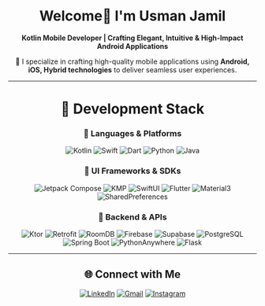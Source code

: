 <div align="center">

# Welcome👋 I'm Usman Jamil

**Kotlin Mobile Developer | Crafting Elegant, Intuitive & High-Impact Android Applications**

🔧 I specialize in crafting high-quality mobile applications using **Android, iOS, Hybrid technologies** to deliver seamless user experiences.

---



# 🚀 Development Stack

### 🧠 Languages & Platforms  
![Kotlin](https://img.shields.io/badge/Kotlin-7F52FF?style=for-the-badge&logo=kotlin&logoColor=white)
![Swift](https://img.shields.io/badge/Swift-FA7343?style=for-the-badge&logo=swift&logoColor=white)
![Dart](https://img.shields.io/badge/Dart-0175C2?style=for-the-badge&logo=dart&logoColor=white)
![Python](https://img.shields.io/badge/Python-3776AB?style=for-the-badge&logo=python&logoColor=white)
![Java](https://img.shields.io/badge/Java-E76F00?style=for-the-badge&logo=openjdk&logoColor=white)


### 📱 UI Frameworks & SDKs  
![Jetpack Compose](https://img.shields.io/badge/Jetpack%20Compose-4285F4?style=for-the-badge&logo=android&logoColor=white)
![KMP](https://img.shields.io/badge/KMM/KMP-5D4BE0?style=for-the-badge&logo=kotlin&logoColor=white)
![SwiftUI](https://img.shields.io/badge/SwiftUI-2D2D2D?style=for-the-badge&logo=apple&logoColor=white)
![Flutter](https://img.shields.io/badge/Flutter-02569B?style=for-the-badge&logo=flutter&logoColor=white)
![Material3](https://img.shields.io/badge/Material%203-6200EA?style=for-the-badge&logo=material-design&logoColor=white)
![SharedPreferences](https://img.shields.io/badge/SharedPreferences-9C27B0?style=for-the-badge&logo=android&logoColor=white)


### 🔌 Backend & APIs  
![Ktor](https://img.shields.io/badge/Ktor-3F51B5?style=for-the-badge&logo=kotlin&logoColor=white)
![Retrofit](https://img.shields.io/badge/Retrofit-1976D2?style=for-the-badge&logo=android&logoColor=white)
![RoomDB](https://img.shields.io/badge/Room%20DB-A1887F?style=for-the-badge&logo=sqlite&logoColor=white)
![Firebase](https://img.shields.io/badge/Firebase-FFCA28?style=for-the-badge&logo=firebase&logoColor=black)
![Supabase](https://img.shields.io/badge/Supabase-3ECF8E?style=for-the-badge&logo=supabase&logoColor=black)
![PostgreSQL](https://img.shields.io/badge/PostgreSQL-336791?style=for-the-badge&logo=postgresql&logoColor=white)
![Spring Boot](https://img.shields.io/badge/Spring%20Boot-6DB33F?style=for-the-badge&logo=springboot&logoColor=white)
![PythonAnywhere](https://img.shields.io/badge/PythonAnywhere-00B8D4?style=for-the-badge&logo=python&logoColor=white)
![Flask](https://img.shields.io/badge/Flask-000000?style=for-the-badge&logo=flask&logoColor=white)

---

## 🌐 Connect with Me

[![LinkedIn](https://img.shields.io/badge/LinkedIn-0A66C2?style=for-the-badge&logo=linkedin&logoColor=white)](https://www.linkedin.com/in/usman-jamil-65a56a2b8)
[![Gmail](https://img.shields.io/badge/Gmail-D14836?style=for-the-badge&logo=gmail&logoColor=white)](mailto:uch10654321@gmail.com)
[![Instagram](https://img.shields.io/badge/Instagram-E4405F?style=for-the-badge&logo=instagram&logoColor=white)](https://www.instagram.com/osmanjamil65/)











</div>



